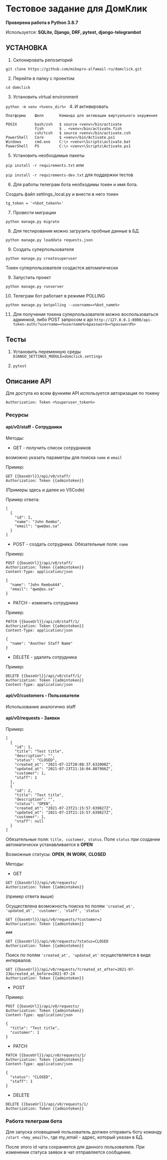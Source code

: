 # Тестовое задание для ДомКлик

**Проверена работа в Python 3.8.7**

Используется: **SQLite, Django, DRF, pytest, django-telegrambot**

## УСТАНОВКА

1. Склонировать репозиторий

`git clone https://github.com/mikepro-alfamail-ru/domclick.git`

2. Перейти в папку с проектом

`cd domclick`

3. Установить virtual environment

`python -m venv <%venv_dir%>
`
4. И активировать

```
Платформа    Шелл       Команда для активации виртуального окружения

POSIX	     bash/zsh	$ source <venv>/bin/activate
             fish	    $ . <venv>/bin/activate.fish
             csh/tcsh   $ source <venv>/bin/activate.csh
PowerShell   Core       $ <venv>/bin/Activate.ps1
Windows      cmd.exe    C:\> <venv>\Scripts\activate.bat
PowerShell   PS         C:\> <venv>\Scripts\Activate.ps1
```

5. Установить необходимые пакеты

`pip install -r requirements.txt`
или 

`pip install -r requirements-dev.txt` для поддержки тестов

6. Для работы телеграм бота необходимы токен и имя бота.

Создать файл settings_local.py и внести в него токен

`tg_token = '<%bot_token%>'`

7. Провести миграции

`python manage.py migrate`

8. Для тестирования можно загрузить пробные данные в БД

`python manage.py loaddata requests.json`

9. Создать суперпользователя

`python manage.py createsuperuser`

Токен суперпользователя создастся автоматически

9. Запустить проект

`python manage.py runserver`

10. Телеграм бот работает в режиме POLLING

`python manage.py botpolling --username=<%bot_name%>`

11. Для получения токена суперпользователя можно воспользоваться админкой, либо POST запросом к api `http://127.0.0.1:8000/api-token-auth/?username=<%username%>&password=<%password%>`

## Тесты

1. Установить переменную среды `DJANGO_SETTINGS_MODULE=domclick.settings`

2. `pytest`

## Описание API

Для доступа ко всем функиям API используется авторизация по токену

`Authorization: Token <%superuser_token%>`

### Ресурсы

#### api/v0/staff - Сотрудники

Методы:

- GET - получить список сотрудников

возможно указать параметры для поиска `name` и `email`

Пример:

```
GET {{baseUrl}}/api/v0/staff/
Authorization: Token {{admintoken}}
```

(Примеры здесь и далее из VSCode)

Пример ответа:

```
[
  {
    "id": 1,
    "name": "John Rembo",
    "email": "qwe@as.sa"
  }
]
```

- POST - создать сотрудника. Обязательные поля: `name`

Пример:
```
POST {{baseUrl}}/api/v0/staff/
Authorization: Token {{admintoken}}
Content-Type: application/json

{
  "name": "John Rembo444",
  "email": "qwe@as.sa"
}
```

- PATCH - изменить сотрудника

Пример:

```
PATCH {{baseUrl}}/api/v0/staff/1/
Authorization: Token {{admintoken}}
Content-Type: application/json

{
  "name": "Another Staff Name"
}
```

- DELETE - удалить сотрудника

Пример:

```
DELETE {{baseUrl}}/api/v0/staff/1/
Authorization: Token {{admintoken}}
Content-Type: application/json

```

#### api/v0/customers - Пользователи

Использование аналогично staff

#### api/v0/requests - Заявки

Пример:

```
[
  {
    "id": 1,
    "title": "Test title",
    "description": "",
    "status": "CLOSED",
    "created_at": "2021-07-22T20:08:37.632000Z",
    "updated_at": "2021-07-23T21:16:04.887986Z",
    "customer": 1,
    "staff": 1
  },
  {
    "id": 2,
    "title": "Test title",
    "description": "",
    "status": "OPEN",
    "created_at": "2021-07-23T21:15:57.639827Z",
    "updated_at": "2021-07-23T21:15:57.639827Z",
    "customer": 1,
    "staff": null
  }
]
```

Обязательные поля: `title, customer, status`. Поле `status` при создании автоматически устанавливается в **OPEN**

Возможные статусы: **OPEN**, **IN WORK**, **CLOSED**

Методы:

- GET 

```
GET {{baseUrl}}/api/v0/requests/
Authorization: Token {{admintoken}}
```
  
(пример ответа выше)

Осуществлена возможность поиска по полям `'created_at', 'updated_at', 'customer', 'staff', 'status'`

```
GET {{baseUrl}}/api/v0/requests/?customer=2
Authorization: Token {{admintoken}}

###

GET {{baseUrl}}/api/v0/requests/?status=CLOSED
Authorization: Token {{admintoken}}
```

Поиск по полям `'created_at', 'updated_at'` осуществляется в виде интервалов.

```
GET {{baseUrl}}/api/v0/requests/?created_at_after=2021-07-23&created_at_before=2021-07-24
Authorization: Token {{admintoken}}
```

- POST

Пример:
```
POST {{baseUrl}}/api/v0/requests/
Authorization: Token {{admintoken}}
Content-Type: application/json

{
  "title": "Test title",
  "customer": 1
}
```

- PATCH

```
PATCH {{baseUrl}}/api/v0/requests/1/
Authorization: Token {{admintoken}}
Content-Type: application/json

{
  "status": "CLOSED",
  "staff": 1
}
```

- DELETE

```
DELETE {{baseUrl}}/api/v0/requests/1/
Authorization: Token {{admintoken}}
```


### Работа телеграм бота

Для запуска оповещений пользователь должен отправить боту команду `/start <%my_email%>`, где my_email - адрес, который указан в БД.

После этого id чата сохраняется для данного пользователя. При изменении статуса заявок в чат отправляется сообщение.
